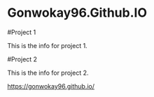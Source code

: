 # Gonwokay96.Github.IO

#Project 1 

This is the info for project 1.

#Project 2

This is the info for project 2.

https://gonwokay96.github.io/
